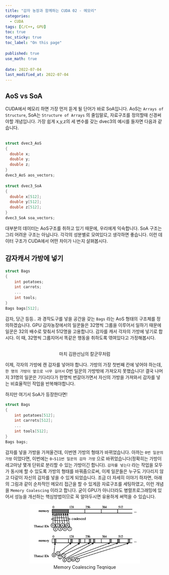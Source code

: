 ```yaml
---
title: "감자 농장과 함께하는 CUDA 02 - 메모리"
categories:
  - CUDA
tags: [C/C++, GPU]
toc: true
toc_sticky: true
toc_label: "On this page"

published: true
use_math: true

date: 2022-07-04
last_modified_at: 2022-07-04
---
```

## AoS vs SoA
CUDA에서 메모리 하면 가장 먼저 듣게 될 단어가 바로 SoA입니다. AoS는 `Arrays of Structure`, SoA는 `Structure of Arrays` 의 줄임말로, 자료구조를 정의할때 신경써야할 개념입니다. 가장 쉽게 x,y,z의 세 변수를 갖는 dvec3의 예시를 들자면 다음과 같습니다.
```cpp

struct dvec3_AoS
{
  double x;
  double y;
  double z;
}
dvec3_AoS aos_vectors;

struct dvec3_SoA
{
  double x[512];
  double y[512];
  double z[512];
}
dvec3_SoA soa_vectors;
```
대부분의 데이터는 AoS구조를 취하고 있기 때문에, 우리에게 익숙합니다. SoA 구조는 그리 어려운 구조는 아닙니다. 각각의 성분별로 모여있다고 생각하면 좋습니다. 이런 데이터 구조가 CUDA에서 어떤 차이가 나는지 살펴봅시다.

## 감자캐서 가방에 넣기
```cpp
struct Bags
{
    int potatoes; 
    int carrots;  
    ...
    int tools;
}
Bags bags[512];
```
감자, 당근 등등.. 과 경작도구를 넣을 공간을 갖는 `Bags` 라는 AoS 형태의 구조체를 정의하겠습니다. GPU 감자농장에서의 일꾼들은 32명씩 그룹을 이루어서 일하기 때문에 일꾼은 32의 배수로 맞춰서 512명을 고용합니다. 감자를 캐서 각자의 가방에 넣기로 합시다. 이 때, 32명씩 그룹지어서 똑같은 행동을 취하도록 엮여있다고 가정해봅시다.

<center>
<figure style="width:70%"> <img src="/Images/CUDA/2/all.gif" alt=""/>
<figcaption>마치 김완선님의 칼군무처럼</figcaption>
</figure>
</center>

이제, 각자의 가방에 캔 감자를 넣어야 합니다. 가방의 가장 첫번째 칸에 넣어야 하는데, `한 명의 가방이 옆으로 너무 길어서` 0번 일꾼의 가방밖에 가져오지 못했습니다! 결국 나머지 31명의 일꾼은 기다리다가 한명씩 번갈아가면서 자신의 가방을 가져와서 감자를 넣는 비효율적인 작업을 반복해야합니다.

하지만 여기서 SoA가 등장한다면!
```cpp
struct Bags
{
    int potatoes[512]; 
    int carrots[512];  
    ...
    int tools[512];
}
Bags bags;
```
감자를 넣을 가방을 가져올건데, 이번엔 가방의 형태가 바뀌었습니다. 아까는 `0번 일꾼의 가방` 이었다면, 이번에는 `0~511번 일꾼의 감자 가방` 으로 바뀌었습니다(정확히는 가방이 레고마냥 몇개 단위로 분리할 수 있는 가방이긴 합니다). `감자를 넣는다` 라는 작업을 모두가 동시에 할 수 있도록 가방의 형태를 바꿔줌으로써, 이제 일꾼들은 누구도 기다리지 않고 다같이 자신의 감자를 넣을 수 있게 되었습니다. 조금 더 자세히 이야기 하자면, 아래의 그림과 같이 순차적인 메모리 접근을 할 수 있게끔 자료구조를 세팅하였고, 이런 개념을 `Memory Coalescing` 이라고 합니다. 굳이 GPU가 아니더라도 병렬프로그래밍에 있어서 성능을 개선하는 핵심방법이므로 꼭 알아두시면 유용하게 써먹을 수 있습니다.

<center>
<figure style="width:70%"> <img src="/Images/CUDA/2/Memory-coalescing.png" alt=""/>
<figcaption>Memory Coalescing Teqnique</figcaption>
</figure>
</center>